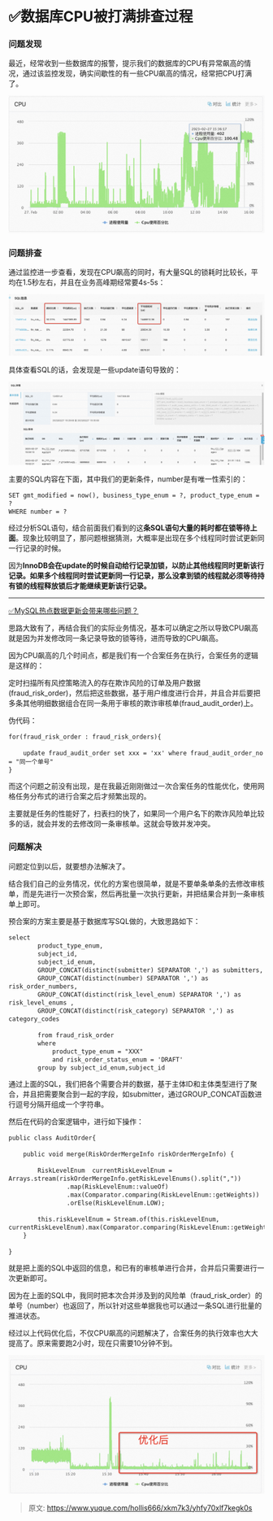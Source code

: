 # ✅数据库CPU被打满排查过程

### 问题发现


最近，经常收到一些数据库的报警，提示我们的数据库的CPU有异常飙高的情况，通过该监控发现，确实间歇性的有一些CPU飙高的情况，经常把CPU打满了。



![a1786489-1f44-4c39-bea4-85ca25a45433.png](./img/FVOufTC3eqJ9XPhQ/1726910995980-77bec893-b5b4-4906-94e2-f2c1572e334f-268348.png)



### 问题排查


通过监控进一步查看，发现在CPU飙高的同时，有大量SQL的锁耗时比较长，平均在1.5秒左右，并且在业务高峰期经常要4s-5s：



![1737f072-f8e8-41d6-b209-79ef04365fd5.png](./img/FVOufTC3eqJ9XPhQ/1726910996065-fe62f118-aa43-4875-9ec5-dc6bbbb4f4cb-772043.png)



具体查看SQL的话，会发现是一些update语句导致的：



![5d61c70f-5dce-4717-bd57-6a14039bf708.png](./img/FVOufTC3eqJ9XPhQ/1726910996016-85083b6e-9305-4b98-b018-9092b5b1272e-688876.png)



主要的SQL内容在下面，其中我们的更新条件，number是有唯一性索引的：



```plain
SET gmt_modified = now(), business_type_enum = ?, product_type_enum = ?
WHERE number = ?
```



经过分析SQL语句，结合前面我们看到的这**条SQL语句大量的耗时都在锁等待上面**。现象比较明显了，那问题根据猜测，大概率是出现在多个线程同时尝试更新同一行记录的时候。



因为**InnoDB会在update的时候自动给行记录加锁，以防止其他线程同时更新该行记录。如果多个线程同时尝试更新同一行记录，那么没拿到锁的线程就必须等待持有锁的线程释放锁后才能继续更新该行记录。**

****

[✅MySQL热点数据更新会带来哪些问题？](https://www.yuque.com/hollis666/xkm7k3/gccycd2mvmpthq1s)



思路大致有了，再结合我们的实际业务情况，基本可以确定之所以导致CPU飙高就是因为并发修改同一条记录导致的锁等待，进而导致的CPU飙高。



因为CPU飙高的几个时间点，都是我们有一个合案任务在执行，合案任务的逻辑是这样的：



定时扫描所有风控策略流入的存在欺诈风险的订单及用户数据(fraud_risk_order)，然后把这些数据，基于用户维度进行合并，并且合并后要把多条其他明细数据组合在同一条用于审核的欺诈审核单(fraud_audit_order)上。



伪代码：

```plain
for(fraud_risk_order : fraud_risk_orders){

	update fraud_audit_order set xxx = 'xx' where fraud_audit_order_no = "同一个单号"
}
```



而这个问题之前没有出现，是在我最近刚刚做过一次合案任务的性能优化，使用网格任务分布式的进行合案之后才频繁出现的。



主要就是任务的性能好了，扫表扫的快了，如果同一个用户名下的欺诈风险单比较多的话，就会并发的去修改同一条审核单。这就会导致并发冲突。



### 问题解决


问题定位到以后，就要想办法解决了。



结合我们自己的业务情况，优化的方案也很简单，就是不要单条单条的去修改审核单，而是先进行一次预合案，然后再批量一次执行更新，并把结果合并到一条审核单上即可。



预合案的方案主要是基于数据库写SQL做的，大致思路如下：



```plain
select
        product_type_enum,
        subject_id,
        subject_id_enum,
        GROUP_CONCAT(distinct(submitter) SEPARATOR ',') as submitters,
        GROUP_CONCAT(distinct(number) SEPARATOR ',') as risk_order_numbers,
        GROUP_CONCAT(distinct(risk_level_enum) SEPARATOR ',') as risk_level_enums ,
        GROUP_CONCAT(distinct(risk_category) SEPARATOR ',') as category_codes

        from fraud_risk_order
        where 
            product_type_enum = "XXX"
            and risk_order_status_enum = 'DRAFT'
        group by subject_id_enum,subject_id
```



通过上面的SQL，我们把各个需要合并的数据，基于主体ID和主体类型进行了聚合，并且把需要聚合到一起的字段，如submitter，通过GROUP_CONCAT函数进行逗号分隔开组成一个字符串。



然后在代码的合案逻辑中，进行如下操作：



```plain
public class AuditOrder{

    public void merge(RiskOrderMergeInfo riskOrderMergeInfo) {

        RiskLevelEnum  currentRiskLevelEnum = Arrays.stream(riskOrderMergeInfo.getRiskLevelEnums().split(","))
                .map(RiskLevelEnum::valueOf)
                .max(Comparator.comparing(RiskLevelEnum::getWeights))
                .orElse(RiskLevelEnum.LOW);

        this.riskLevelEnum = Stream.of(this.riskLevelEnum, currentRiskLevelEnum).max(Comparator.comparing(RiskLevelEnum::getWeights)).orElse(RiskLevelEnum.LOW);
    }

}
```



就是把上面的SQL中返回的信息，和已有的审核单进行合并，合并后只需要进行一次更新即可。



因为在上面的SQL中，我同时把本次合并涉及到的风险单（fraud_risk_order）的单号（number）也返回了，所以针对这些单据我也可以通过一条SQL进行批量的推进状态。



经过以上代码优化后，不仅CPU飙高的问题解决了，合案任务的执行效率也大大提高了。原来需要跑2小时，现在只需要10分钟不到。



![910de110-f45d-412b-88df-179309bf24f3.png](./img/FVOufTC3eqJ9XPhQ/1726910996062-8fa5ab7c-b43c-4bb5-953a-ff4a35d526a4-074499.png)



> 原文: <https://www.yuque.com/hollis666/xkm7k3/yhfy70xlf7kegk0s>